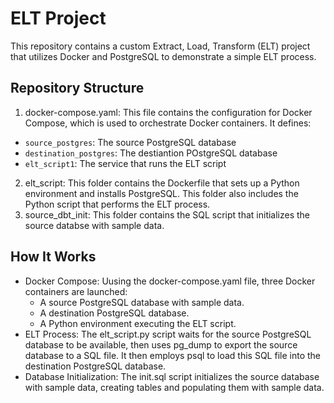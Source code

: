 # ELT Project
This repository contains a custom Extract, Load, Transform (ELT) project that utilizes Docker and PostgreSQL to demonstrate a simple ELT process.

## Repository Structure
1. docker-compose.yaml: This file contains the configuration for Docker Compose, which is used to orchestrate Docker containers. It defines:
  - `source_postgres`: The source PostgreSQL database
  - `destination_postgres`: The destiantion POstgreSQL database
  - `elt_script1`: The service that runs the ELT script
2. elt_script: This folder contains the Dockerfile that sets up a Python environment and installs PostgreSQL. This folder also includes the Python script that performs the ELT process.
3. source_dbt_init: This folder contains the SQL script that initializes the source databse with sample data.

## How It Works
- Docker Compose: Uusing the docker-compose.yaml file, three Docker containers are launched:
  - A source PostgreSQL database with sample data.
  - A destination PostgreSQL database.
  - A Python environment executing the ELT script.
- ELT Process: The elt_script.py script waits for the source PostgreSQL database to be available, then uses pg_dump to export the source database to a SQL file. It then employs psql to load this SQL file into the destination PostgreSQL database.
- Database Initialization: The init.sql script initializes the source database with sample data, creating tables and populating them with sample data.
